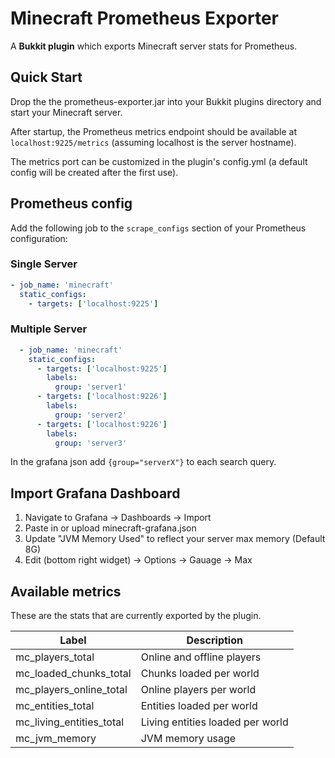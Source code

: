 # Minecraft Prometheus Exporter

A **Bukkit plugin** which exports Minecraft server stats for Prometheus.

## Quick Start

Drop the the prometheus-exporter.jar into your Bukkit plugins directory and start your Minecraft server.

After startup, the Prometheus metrics endpoint should be available at ``localhost:9225/metrics`` (assuming localhost is the server hostname).

The metrics port can be customized in the plugin's config.yml (a default config will be created after the first use).

## Prometheus config

Add the following job to the ``scrape_configs`` section of your Prometheus configuration:

### Single Server
```yml
- job_name: 'minecraft'
  static_configs:
    - targets: ['localhost:9225']
```

### Multiple Server
```yml
  - job_name: 'minecraft'
    static_configs:
      - targets: ['localhost:9225']
        labels:
          group: 'server1'
      - targets: ['localhost:9226']
        labels:
          group: 'server2'
      - targets: ['localhost:9226']
        labels:
          group: 'server3'
```

In the grafana json add `{group="serverX"}` to each search query.

## Import Grafana Dashboard

1. Navigate to Grafana -> Dashboards -> Import
1. Paste in or upload minecraft-grafana.json
1. Update "JVM Memory Used" to reflect your server max memory (Default 8G)
1. Edit (bottom right widget) -> Options -> Gauage -> Max

## Available metrics

These are the stats that are currently exported by the plugin.

Label | Description
------------ | -------------
mc_players_total | Online and offline players
mc_loaded_chunks_total | Chunks loaded per world
mc_players_online_total | Online players per world
mc_entities_total | Entities loaded per world
mc_living_entities_total | Living entities loaded per world
mc_jvm_memory | JVM memory usage

